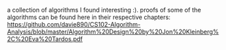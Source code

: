 a collection of algorithms I found interesting :). 
proofs of some of the algorithms can be found here in their respective chapters: https://github.com/davie890/CS102-Algorithm-Analysis/blob/master/Algorithm%20Design%20by%20Jon%20Kleinberg%2C%20Eva%20Tardos.pdf
